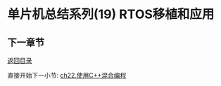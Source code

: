 # 单片机总结系列(19) RTOS移植和应用

## 下一章节

[返回目录](./../README.md)

直接开始下一小节: [ch22.使用C++混合编程](./ch22.build_with_c++.md)
